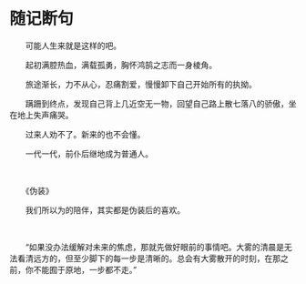 # 随记断句

　　可能人生来就是这样的吧。

　　起初满腔热血，满载孤勇，胸怀鸿鹄之志而一身棱角。

　　旅途渐长，力不从心，忍痛割爱，慢慢卸下自己开始所有的执拗。

　　蹒跚到终点，发现自己背上几近空无一物，回望自己路上散七落八的骄傲，坐在地上失声痛哭。

　　过来人劝不了。新来的也不会懂。

　　一代一代，前仆后继地成为普通人。

<br>

　　《伪装》

　　我们所以为的陪伴，其实都是伪装后的喜欢。

<br>

　　“如果没办法缓解对未来的焦虑，那就先做好眼前的事情吧。大雾的清晨是无法看清远方的，但至少脚下的每一步是清晰的。总会有大雾散开的时刻，在那之前，你不能囿于原地，一步都不走。”